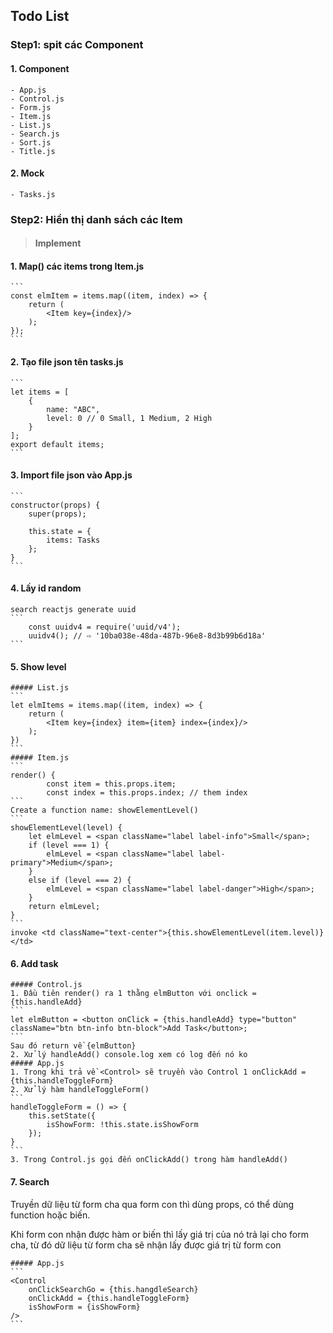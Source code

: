 ## Todo List

### Step1: spit các Component
#### 1. Component
    - App.js
    - Control.js
    - Form.js
    - Item.js
    - List.js
    - Search.js
    - Sort.js
    - Title.js
    
#### 2. Mock
    - Tasks.js

### Step2: Hiển thị danh sách các Item
> #### Implement

#### 1. Map() các items trong Item.js
    ```
    const elmItem = items.map((item, index) => {
        return (
            <Item key={index}/>
        );
    });
    ```
#### 2. Tạo file json tên tasks.js
    ```
    let items = [
        {
            name: "ABC",
            level: 0 // 0 Small, 1 Medium, 2 High
        }
    ];
    export default items;
    ```
#### 3. Import file json vào App.js
    ```
    constructor(props) {
        super(props);

        this.state = {
            items: Tasks
        };
    }
    ```
#### 4. Lấy id random
    search reactjs generate uuid
    ```
        const uuidv4 = require('uuid/v4');
        uuidv4(); // ⇨ '10ba038e-48da-487b-96e8-8d3b99b6d18a'
    ```
#### 5. Show level

    ##### List.js
    ```
    let elmItems = items.map((item, index) => {
        return (
            <Item key={index} item={item} index={index}/>
        );
    })
    ```
    ##### Item.js
    ```
    render() {
            const item = this.props.item;
            const index = this.props.index; // them index
    ```
    Create a function name: showElementLevel()
    ```
    showElementLevel(level) {
        let elmLevel = <span className="label label-info">Small</span>;
        if (level === 1) {
            elmLevel = <span className="label label-primary">Medium</span>;
        }
        else if (level === 2) {
            elmLevel = <span className="label label-danger">High</span>;
        }
        return elmLevel;
    }
    ```
    invoke <td className="text-center">{this.showElementLevel(item.level)}</td>

#### 6. Add task
    ##### Control.js
    1. Đầu tiên render() ra 1 thằng elmButton với onclick = {this.handleAdd}
    ```
    let elmButton = <button onClick = {this.handleAdd} type="button" className="btn btn-info btn-block">Add Task</button>;
    ```
    Sau đó return về {elmButton}
    2. Xử lý handleAdd() console.log xem có log đến nó ko
    ##### App.js
    1. Trong khi trả về <Control> sẽ truyền vào Control 1 onClickAdd = {this.handleToggleForm}
    2. Xử lý hàm handleToggleForm()
    ```
    handleToggleForm = () => {
        this.setState({
            isShowForm: !this.state.isShowForm
        });
    }
    ```
    3. Trong Control.js gọi đến onClickAdd() trong hàm handleAdd()

#### 7. Search
Truyền dữ liệu từ form cha qua form con thì dùng props, có thể dùng function hoặc biến.

Khi form con nhận được hàm or biến thì lấy giá trị của nó trả lại cho form cha, từ đó dữ liệu từ form cha sẽ nhận lấy được giá trị từ form con

    ##### App.js
    ```
    <Control 
        onClickSearchGo = {this.hangdleSearch}
        onClickAdd = {this.handleToggleForm} 
        isShowForm = {isShowForm}
    />
    ```

























